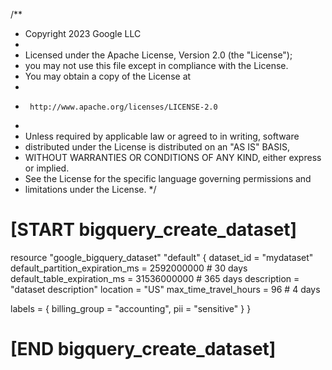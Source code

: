 
/**
 * Copyright 2023 Google LLC
 *
 * Licensed under the Apache License, Version 2.0 (the "License");
 * you may not use this file except in compliance with the License.
 * You may obtain a copy of the License at
 *
 *      http://www.apache.org/licenses/LICENSE-2.0
 *
 * Unless required by applicable law or agreed to in writing, software
 * distributed under the License is distributed on an "AS IS" BASIS,
 * WITHOUT WARRANTIES OR CONDITIONS OF ANY KIND, either express or implied.
 * See the License for the specific language governing permissions and
 * limitations under the License.
 */

# [START bigquery_create_dataset]
resource "google_bigquery_dataset" "default" {
  dataset_id                      = "mydataset"
  default_partition_expiration_ms = 2592000000  # 30 days
  default_table_expiration_ms     = 31536000000 # 365 days
  description                     = "dataset description"
  location                        = "US"
  max_time_travel_hours           = 96 # 4 days

  labels = {
    billing_group = "accounting",
    pii           = "sensitive"
  }
}
# [END bigquery_create_dataset]